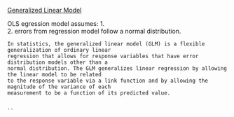 

[Generalized Linear Model](https://en.wikipedia.org/wiki/Generalized_linear_model)

OLS egression model assumes:
1.  
2.  errors from regression model follow a normal distribution.

```
In statistics, the generalized linear model (GLM) is a flexible generalization of ordinary linear 
regression that allows for response variables that have error distribution models other than a 
normal distribution. The GLM generalizes linear regression by allowing the linear model to be related 
to the response variable via a link function and by allowing the magnitude of the variance of each 
measurement to be a function of its predicted value.


``

